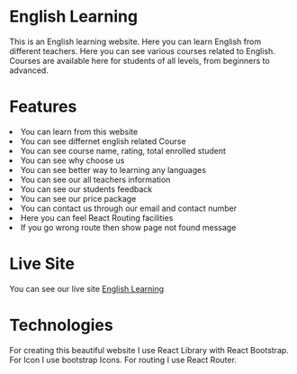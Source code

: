 # English Learning

This is an English learning website. Here you can learn English from different teachers. Here you can see various courses related to English. Courses are available here for students of all levels, from beginners to advanced.

# Features

<li>You can learn from this website</li>
<li>You can see differnet english related Course</li>
<li>You can see course name, rating, total enrolled student</li>
<li>You can see why choose us</li>
<li>You can see better way to learning any languages</li>
<li>You can see our all teachers information</li>
<li>You can see our students feedback</li>
<li>You can see our price package</li>
<li>You can contact us through our email and contact number</li>
<li>Here you can feel React Routing facilities</li>
<li>If you go wrong route then show page not found message</li>

# Live Site

You can see our live site <a href="https://elearning-bd.netlify.app/">English Learning</a>

# Technologies

For creating this beautiful website I use React Library with React Bootstrap. For Icon I use bootstrap Icons. For routing I use React Router.
